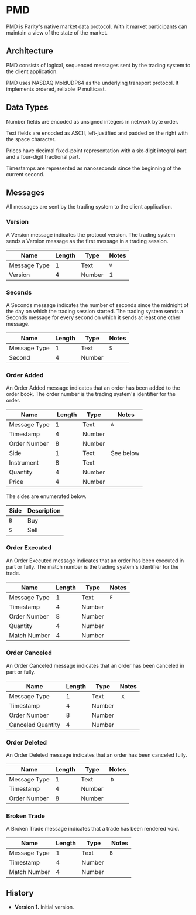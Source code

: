 PMD
===

PMD is Parity's native market data protocol. With it market participants can
maintain a view of the state of the market.


Architecture
------------

PMD consists of logical, sequenced messages sent by the trading system to the
client application.

PMD uses NASDAQ MoldUDP64 as the underlying transport protocol. It implements
ordered, reliable IP multicast.


Data Types
----------

Number fields are encoded as unsigned integers in network byte order.

Text fields are encoded as ASCII, left-justified and padded on the right with
the space character.

Prices have decimal fixed-point representation with a six-digit integral part
and a four-digit fractional part.

Timestamps are represented as nanoseconds since the beginning of the current
second.


Messages
--------

All messages are sent by the trading system to the client application.


### Version

A Version message indicates the protocol version. The trading system sends a
Version message as the first message in a trading session.

Name         | Length | Type   | Notes
-------------|--------|--------|------
Message Type |      1 | Text   | `V`
Version      |      4 | Number | 1


### Seconds

A Seconds message indicates the number of seconds since the midnight of the
day on which the trading session started. The trading system sends a Seconds
message for every second on which it sends at least one other message.

Name         | Length | Type   | Notes
-------------|--------|--------|------
Message Type |      1 | Text   | `S`
Second       |      4 | Number |


### Order Added

An Order Added message indicates that an order has been added to the order
book. The order number is the trading system's identifier for the order.

Name         | Length | Type   | Notes
-------------|--------|--------|----------
Message Type |      1 | Text   | `A`
Timestamp    |      4 | Number |
Order Number |      8 | Number |
Side         |      1 | Text   | See below
Instrument   |      8 | Text   |
Quantity     |      4 | Number |
Price        |      4 | Number |

The sides are enumerated below.

Side | Description
-----|------------
`B`  | Buy
`S`  | Sell


### Order Executed

An Order Executed message indicates that an order has been executed in part
or fully. The match number is the trading system's identifier for the trade.

Name         | Length | Type   | Notes
-------------|--------|--------|------
Message Type |      1 | Text   | `E`
Timestamp    |      4 | Number |
Order Number |      8 | Number |
Quantity     |      4 | Number |
Match Number |      4 | Number |


### Order Canceled

An Order Canceled message indicates that an order has been canceled in part
or fully.

Name              | Length | Type   | Notes
------------------|--------|--------|------
Message Type      |      1 | Text   | `X`
Timestamp         |      4 | Number |
Order Number      |      8 | Number |
Canceled Quantity |      4 | Number |


### Order Deleted

An Order Deleted message indicates that an order has been canceled fully.

Name         | Length | Type   | Notes
-------------|--------|--------|------
Message Type |      1 | Text   | `D`
Timestamp    |      4 | Number |
Order Number |      8 | Number |


### Broken Trade

A Broken Trade message indicates that a trade has been rendered void.

Name         | Length | Type   | Notes
-------------|--------|--------|------
Message Type |      1 | Text   | `B`
Timestamp    |      4 | Number |
Match Number |      4 | Number |


History
-------

- **Version 1.** Initial version.
